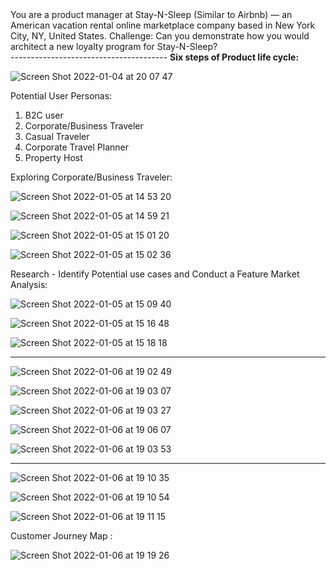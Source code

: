
<hx>
You are a product manager at Stay-N-Sleep (Similar to Airbnb) — an American vacation rental online marketplace company based in New York City, NY, United States.
Challenge: Can you demonstrate how you would architect a new loyalty program for Stay-N-Sleep? 
</hx> <br> 
---------------------------------------

<b>
Six steps of Product life cycle:
</b> 

![Screen Shot 2022-01-04 at 20 07 47](https://user-images.githubusercontent.com/49109424/148149504-e372846a-1790-41f3-bad6-0745cd17a833.png)

Potential User Personas:
1. B2C user
2. Corporate/Business Traveler
3. Casual Traveler
4. Corporate Travel Planner
5. Property Host

Exploring Corporate/Business Traveler:


![Screen Shot 2022-01-05 at 14 53 20](https://user-images.githubusercontent.com/49109424/148287988-853d41c9-4db6-4bee-bda7-4b413c56256e.png)


![Screen Shot 2022-01-05 at 14 59 21](https://user-images.githubusercontent.com/49109424/148289098-0620dc26-a595-4de1-8ad7-70d8ea8ae875.png)


![Screen Shot 2022-01-05 at 15 01 20](https://user-images.githubusercontent.com/49109424/148289128-080fe061-9f7e-4b49-b51f-3fc6023004c4.png)


![Screen Shot 2022-01-05 at 15 02 36](https://user-images.githubusercontent.com/49109424/148289139-7b2f016a-41f7-49ed-b11e-aae3bb2ff98d.png)



Research - Identify Potential use cases and Conduct a Feature Market Analysis:

![Screen Shot 2022-01-05 at 15 09 40](https://user-images.githubusercontent.com/49109424/148291138-2cd2c0b6-4525-4c0a-937c-ef7de55007c1.png)


![Screen Shot 2022-01-05 at 15 16 48](https://user-images.githubusercontent.com/49109424/148291226-d274bd02-d699-4011-9079-2f4c2b94e9d1.png)

![Screen Shot 2022-01-05 at 15 18 18](https://user-images.githubusercontent.com/49109424/148291242-5d0021bf-6fa3-46a5-9659-50e581dd293c.png)

-----
![Screen Shot 2022-01-06 at 19 02 49](https://user-images.githubusercontent.com/49109424/148474672-3998668c-518c-4b3e-9278-92374ddffbe4.png)

![Screen Shot 2022-01-06 at 19 03 07](https://user-images.githubusercontent.com/49109424/148474678-c7a056c5-ec6d-4249-8e16-513e98a90879.png)

![Screen Shot 2022-01-06 at 19 03 27](https://user-images.githubusercontent.com/49109424/148474691-71f48675-dc8c-4993-93fe-314e2d0bc0ec.png)

![Screen Shot 2022-01-06 at 19 06 07](https://user-images.githubusercontent.com/49109424/148474695-0c8f60a2-64c6-42b3-8af7-1f52081c4b1b.png)

![Screen Shot 2022-01-06 at 19 03 53](https://user-images.githubusercontent.com/49109424/148474710-4c2d8886-020a-4fb6-8882-aea6df8b636c.png)


----
![Screen Shot 2022-01-06 at 19 10 35](https://user-images.githubusercontent.com/49109424/148475006-67b4e6dc-181d-4e19-9e25-44a7fb77b3d5.png)

![Screen Shot 2022-01-06 at 19 10 54](https://user-images.githubusercontent.com/49109424/148475010-167726f6-1691-4e2a-9409-9bd5765c0404.png)

![Screen Shot 2022-01-06 at 19 11 15](https://user-images.githubusercontent.com/49109424/148475019-90eeeec8-9357-4ab8-bc85-98814782d695.png)


Customer Journey Map :


![Screen Shot 2022-01-06 at 19 19 26](https://user-images.githubusercontent.com/49109424/148475606-6f0ff8a4-efd4-44e7-b58b-c2aaa53ebde5.png)





